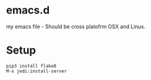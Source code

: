 # emacs.d
my emacs file - Should be cross platofrm OSX and Linux.


# Setup

```
pip3 install flake8
M-x jedi:install-server
```
